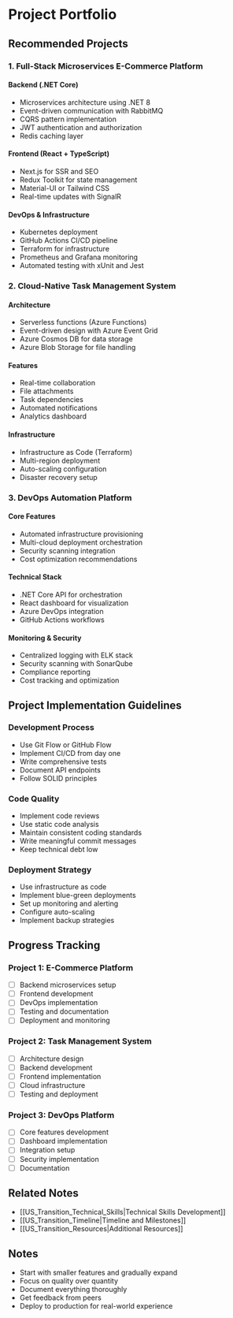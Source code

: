 # Project Portfolio

## Recommended Projects

### 1. Full-Stack Microservices E-Commerce Platform
#### Backend (.NET Core)
- Microservices architecture using .NET 8
- Event-driven communication with RabbitMQ
- CQRS pattern implementation
- JWT authentication and authorization
- Redis caching layer

#### Frontend (React + TypeScript)
- Next.js for SSR and SEO
- Redux Toolkit for state management
- Material-UI or Tailwind CSS
- Real-time updates with SignalR

#### DevOps & Infrastructure
- Kubernetes deployment
- GitHub Actions CI/CD pipeline
- Terraform for infrastructure
- Prometheus and Grafana monitoring
- Automated testing with xUnit and Jest

### 2. Cloud-Native Task Management System
#### Architecture
- Serverless functions (Azure Functions)
- Event-driven design with Azure Event Grid
- Azure Cosmos DB for data storage
- Azure Blob Storage for file handling

#### Features
- Real-time collaboration
- File attachments
- Task dependencies
- Automated notifications
- Analytics dashboard

#### Infrastructure
- Infrastructure as Code (Terraform)
- Multi-region deployment
- Auto-scaling configuration
- Disaster recovery setup

### 3. DevOps Automation Platform
#### Core Features
- Automated infrastructure provisioning
- Multi-cloud deployment orchestration
- Security scanning integration
- Cost optimization recommendations

#### Technical Stack
- .NET Core API for orchestration
- React dashboard for visualization
- Azure DevOps integration
- GitHub Actions workflows

#### Monitoring & Security
- Centralized logging with ELK stack
- Security scanning with SonarQube
- Compliance reporting
- Cost tracking and optimization

## Project Implementation Guidelines

### Development Process
- Use Git Flow or GitHub Flow
- Implement CI/CD from day one
- Write comprehensive tests
- Document API endpoints
- Follow SOLID principles

### Code Quality
- Implement code reviews
- Use static code analysis
- Maintain consistent coding standards
- Write meaningful commit messages
- Keep technical debt low

### Deployment Strategy
- Use infrastructure as code
- Implement blue-green deployments
- Set up monitoring and alerting
- Configure auto-scaling
- Implement backup strategies

## Progress Tracking

### Project 1: E-Commerce Platform
- [ ] Backend microservices setup
- [ ] Frontend development
- [ ] DevOps implementation
- [ ] Testing and documentation
- [ ] Deployment and monitoring

### Project 2: Task Management System
- [ ] Architecture design
- [ ] Backend development
- [ ] Frontend implementation
- [ ] Cloud infrastructure
- [ ] Testing and deployment

### Project 3: DevOps Platform
- [ ] Core features development
- [ ] Dashboard implementation
- [ ] Integration setup
- [ ] Security implementation
- [ ] Documentation

## Related Notes
- [[US_Transition_Technical_Skills|Technical Skills Development]]
- [[US_Transition_Timeline|Timeline and Milestones]]
- [[US_Transition_Resources|Additional Resources]]

## Notes
- Start with smaller features and gradually expand
- Focus on quality over quantity
- Document everything thoroughly
- Get feedback from peers
- Deploy to production for real-world experience 